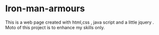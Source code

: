 # Iron-man-armours
This is a web page created with html,css , java script and a little jquery . Moto of  this project is to enhance my skills only.
